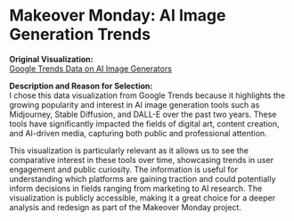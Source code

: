 # Makeover Monday: AI Image Generation Trends

**Original Visualization:**  
[Google Trends Data on AI Image Generators](https://trends.google.com/trends/explore?date=2022-01-01%202024-02-16&geo=US&q=Midjourney,Stable%20Diffusion,DALL%20E&hl=eng)

**Description and Reason for Selection:**  
I chose this data visualization from Google Trends because it highlights the growing popularity and interest in AI image generation tools such as Midjourney, Stable Diffusion, and DALL-E over the past two years. These tools have significantly impacted the fields of digital art, content creation, and AI-driven media, capturing both public and professional attention.

This visualization is particularly relevant as it allows us to see the comparative interest in these tools over time, showcasing trends in user engagement and public curiosity. The information is useful for understanding which platforms are gaining traction and could potentially inform decisions in fields ranging from marketing to AI research. The visualization is publicly accessible, making it a great choice for a deeper analysis and redesign as part of the Makeover Monday project.

